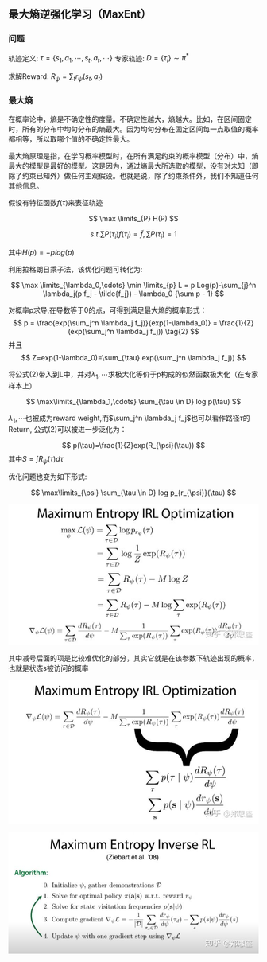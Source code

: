 <head>
    <script src="https://cdn.mathjax.org/mathjax/latest/MathJax.js?config=TeX-AMS-MML_HTMLorMML" type="text/javascript"></script>
    <script type="text/x-mathjax-config">
    	MathJax.Hub.Config({tex2jax: {
             inlineMath: [['$','$']],
             displayMath: [["\\(","\\)"],["\\[","\\]"]],
             processEscapes: true
           }
         });
    </script>
</head>

## 最大熵逆强化学习（MaxEnt）


### 问题
轨迹定义: $\tau=\{s_1,a_1,\cdots,s_t,a_t,\cdots\}$
专家轨迹: $D=\{\tau_i\}\sim \pi^*$

求解Reward: $R_{\psi}=\sum_{t}r_{\psi}(s_t,a_t)$

### 最大熵
在概率论中，熵是不确定性的度量。不确定性越大，熵越大。比如，在区间固定时，所有的分布中均匀分布的熵最大。因为均匀分布在固定区间每一点取值的概率都相等，所以取哪个值的不确定性最大。

最大熵原理是指，在学习概率模型时，在所有满足约束的概率模型（分布）中，熵最大的模型是最好的模型。这是因为，通过熵最大所选取的模型，没有对未知（即除了约束已知外）做任何主观假设。也就是说，除了约束条件外，我们不知道任何其他信息。

假设有特征函数$f(\tau)$来表征轨迹

$$
    \max \limits_{P}  H(P) 
$$

$$
    s.t. \sum P(\tau_i)f(\tau_i) = \tilde{f}, \sum P(\tau_i) = 1 \tag{1}
$$

其中$H(p) = -plog(p)$

利用拉格朗日乘子法，该优化问题可转化为:

$$
    \max \limits_{\lambda_0,\cdots} \min \limits_{p} L = p Log(p)-\sum_{j}^n \lambda_j(p f_j - \tilde{f_j}) - \lambda_0 {\sum p - 1}
$$

对概率p求导,在导数等于0的点，可得到满足最大熵的概率形式：
$$
    p = \frac{exp(\sum_j^n \lambda_j f_j)}{exp(1-\lambda_0)} = \frac{1}{Z}(exp(\sum_j^n \lambda_j f_j)) \tag{2}
$$
并且
$$
Z=exp(1-\lambda_0)=\sum_{\tau}  exp(\sum_j^n \lambda_j f_j))
$$

将公式(2)带入到L中，并对${\lambda_1,\cdots}$求极大化等价于p构成的似然函数极大化（在专家样本上）

$$
    \max\limits_{\lambda_1,\cdots} \sum_{\tau \in D} log p(\tau)
$$


${\lambda_1,\cdots}$也被成为reward weight,而$\sum_j^n \lambda_j f_j$也可以看作路径$\tau$的Return, 公式(2)可以被进一步泛化为：

$$
p(\tau)=\frac{1}{Z}exp(R_{\psi}(\tau))
$$
其中$S=\int R_{\psi}(\tau) d\tau$

优化问题也变为如下形式:

$$
    \max\limits_{\psi} \sum_{\tau \in D} log p_{r_{\psi}}(\tau)
$$


![](images/2021-06-30-17-19-00.png)

其中减号后面的项是比较难优化的部分，其实它就是在该参数下轨迹出现的概率，也就是状态s被访问的概率

![](images/2021-06-30-17-19-48.png)

![](images/2021-06-30-17-20-41.png)